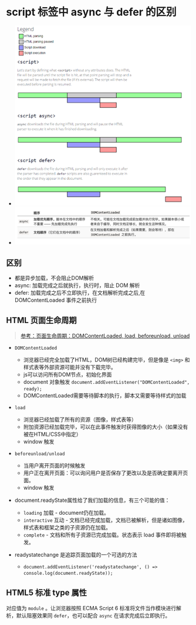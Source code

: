 # script 标签中 async 与 defer 的区别

+ ![加载与执行](../assets/images/asyncDefer.png)
+ ![加载与执行](../assets/images/asyncDefer2.png)

## 区别

+ 都是异步加载，不会阻止DOM解析
+ async: 加载完成之后就执行，执行时，阻止 DOM 解析
+ defer: 加载完成之后不立即执行，在文档解析完成之后,在 DOMContentLoaded 事件之前执行

## HTML 页面生命周期

> [参考：页面生命周期：DOMContentLoaded, load, beforeunload, unload](https://segmentfault.com/a/1190000011468675)

+ `DOMContentLoaded`
  + 浏览器已经完全加载了HTML，DOM树已经构建完毕，但是像是 `<img>` 和样式表等外部资源可能并没有下载完毕。
  + js可以访问所有DOM节点，初始化界面
  + document 对象触发 `document.addEventListener("DOMContentLoaded", ready);`
  + DOMContentLoaded需要等待脚本的执行，脚本又需要等待样式的加载
+ `load`
  + 浏览器已经加载了所有的资源（图像，样式表等）
  + 附加资源已经加载完毕，可以在此事件触发时获得图像的大小（如果没有被在HTML/CSS中指定）
  + window 触发
+ `beforeunload/unload`
  + 当用户离开页面的时候触发
  + 用户正在离开页面：可以询问用户是否保存了更改以及是否确定要离开页面。
  + window 触发

+ document.readyState属性给了我们加载的信息，有三个可能的值：
  + `loading` 加载 - document仍在加载。
  + `interactive` 互动 - 文档已经完成加载，文档已被解析，但是诸如图像，样式表和框架之类的子资源仍在加载。
  + `complete` - 文档和所有子资源已完成加载。状态表示 load 事件即将被触发。

+ readystatechange 是追踪页面加载的一个可选的方法
  + `document.addEventListener('readystatechange', () => console.log(document.readyState));`
  

## HTML5 标准 type 属性

对应值为 `module` 。让浏览器按照 ECMA Script 6 标准将文件当作模块进行解析，默认阻塞效果同 `defer`，也可以配合 `async` 在请求完成后立即执行。
